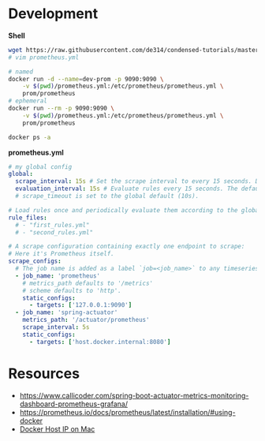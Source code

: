 # Development

**Shell**

```bash
wget https://raw.githubusercontent.com/de314/condensed-tutorials/master/infrastructure/conf/prometheus.yml
# vim prometheus.yml

# named
docker run -d --name=dev-prom -p 9090:9090 \
    -v $(pwd)/prometheus.yml:/etc/prometheus/prometheus.yml \
    prom/prometheus
# ephemeral
docker run --rm -p 9090:9090 \
    -v $(pwd)/prometheus.yml:/etc/prometheus/prometheus.yml \
    prom/prometheus

docker ps -a
```

**prometheus.yml**

```yml
# my global config
global:
  scrape_interval: 15s # Set the scrape interval to every 15 seconds. Default is every 1 minute.
  evaluation_interval: 15s # Evaluate rules every 15 seconds. The default is every 1 minute.
  # scrape_timeout is set to the global default (10s).

# Load rules once and periodically evaluate them according to the global 'evaluation_interval'.
rule_files:
  # - "first_rules.yml"
  # - "second_rules.yml"

# A scrape configuration containing exactly one endpoint to scrape:
# Here it's Prometheus itself.
scrape_configs:
  # The job name is added as a label `job=<job_name>` to any timeseries scraped from this config.
  - job_name: 'prometheus'
    # metrics_path defaults to '/metrics'
    # scheme defaults to 'http'.
    static_configs:
      - targets: ['127.0.0.1:9090']
  - job_name: 'spring-actuator'
    metrics_path: '/actuator/prometheus'
    scrape_interval: 5s
    static_configs:
      - targets: ['host.docker.internal:8080']
```

# Resources

- https://www.callicoder.com/spring-boot-actuator-metrics-monitoring-dashboard-prometheus-grafana/
- https://prometheus.io/docs/prometheus/latest/installation/#using-docker
- [Docker Host IP on Mac](https://stackoverflow.com/a/43541732)
